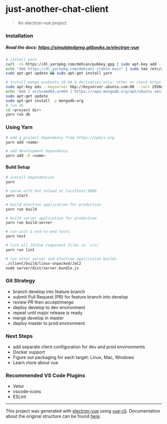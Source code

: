 # just-another-chat-client

> An electron-vue project

### Installation

##### Read the docs: https://simulatedgreg.gitbooks.io/electron-vue

```bash
# install yarn
curl -sS https://dl.yarnpkg.com/debian/pubkey.gpg | sudo apt-key add -
echo "deb https://dl.yarnpkg.com/debian/ stable main" | sudo tee /etc/apt/sources.list.d/yarn.list
sudo apt-get update && sudo apt-get install yarn

# install mongo onubuntu 16.04 & derivaties only: other os check https://docs.mongodb.com/manual/administration/install-community/ for help
sudo apt-key adv --keyserver hkp://keyserver.ubuntu.com:80 --recv 2930ADAE8CAF5059EE73BB4B58712A2291FA4AD5
echo "deb [ arch=amd64,arm64 ] https://repo.mongodb.org/apt/ubuntu xenial/mongodb-org/3.6 multiverse" | sudo tee /etc/apt/sources.list.d/mongodb-org-3.6.list
sudo apt-get update
sudo apt-get install -y mongodb-org
# run db
cd <project dir>
yarn run db
```

### Using Yarn

```bash
# add a project dependency from https://npmjs.org
yarn add <name>

# add development dependency
yarn add -D <name>
```

#### Build Setup

``` bash
# install dependencies
yarn

# serve with hot reload at localhost:9080
yarn start

# build electron application for production
yarn run build

# build server application for production
yarn run build:server

# run unit & end-to-end tests
yarn test

# lint all JS/Vue component files in `src/`
yarn run lint

# run after server and electron application builds
./client/build/linux-unpacked/JaC2
node server/dist/server.bundle.js

```

### Git Strategy
- branch develop into feature branch
- submit Pull Request (PR) for feature branch into develop
- review PR then accept/merge
- deploy develop to dev environment
- repeat until major release is ready
- merge develop in master
- deploy master to prod environment

### Next Steps
- add separate client configuration for dev and prod environments
- Docker support
- Figure out packaging for each target: Linux, Mac, Windows
- Learn more about vue

### Recommended VS Code Plugins
- Vetur
- vscode-icons
- ESLint
---

This project was generated with [electron-vue](https://github.com/SimulatedGREG/electron-vue) using [vue-cli](https://github.com/vuejs/vue-cli). Documentation about the original structure can be found [here](https://simulatedgreg.gitbooks.io/electron-vue/content/index.html).


